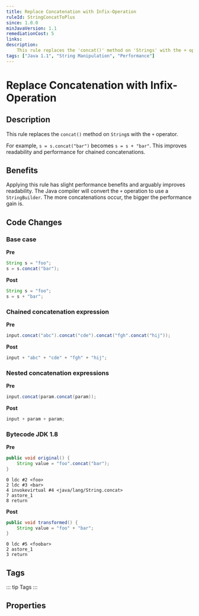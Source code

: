 ```yaml
---
title: Replace Concatenation with Infix-Operation
ruleId: StringConcatToPlus
since: 1.0.0
minJavaVersion: 1.1
remediationCost: 5
links:
description:
    This rule replaces the 'concat()' method on 'Strings' with the + operator.
tags: ["Java 1.1", "String Manipulation", "Performance"]
---
```


# Replace Concatenation with Infix-Operation

## Description

This rule replaces the `concat()` method on `String`s with the `+` operator.

For example, `s = s.concat("bar")` becomes `s = s + "bar"`. This improves readability and performance for
 chained concatenations.

## Benefits

Applying this rule has slight performance benefits and arguably improves readability.
The Java compiler will convert the `+` operation to use a `StringBuilder`.
The more concatenations occur, the bigger the performance gain is.


## Code Changes

### Base case
__Pre__
```java
String s = "foo";
s = s.concat("bar");
```

__Post__
```java
String s = "foo";
s = s + "bar";
```

### Chained concatenation expression
__Pre__
```java
input.concat("abc").concat("cde").concat("fgh".concat("hij"));
```

__Post__
```java
input + "abc" + "cde" + "fgh" + "hij";
```

### Nested concatenation expressions

__Pre__
```java
input.concat(param.concat(param));
```

__Post__
```java
input + param + param;
```

### Bytecode JDK 1.8 

__Pre__
```java
public void original() {
    String value = "foo".concat("bar");
}
```

```
0 ldc #2 <foo>
2 ldc #3 <bar>
4 invokevirtual #4 <java/lang/String.concat>
7 astore_1
8 return
```

__Post__
```java
public void transformed() {
    String value = "foo" + "bar";
}
```

```
0 ldc #5 <foobar>
2 astore_1
3 return
```

<VersionNotice />


## Tags

::: tip Tags
<TagLinks />
:::

## Properties

<RuleProperties />
